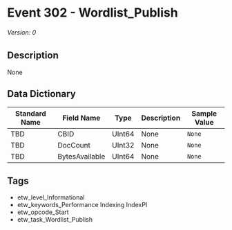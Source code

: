 # Event 302 - Wordlist_Publish
###### Version: 0

## Description
None

## Data Dictionary
|Standard Name|Field Name|Type|Description|Sample Value|
|---|---|---|---|---|
|TBD|CBID|UInt64|None|`None`|
|TBD|DocCount|UInt32|None|`None`|
|TBD|BytesAvailable|UInt64|None|`None`|

## Tags
* etw_level_Informational
* etw_keywords_Performance Indexing IndexPI
* etw_opcode_Start
* etw_task_Wordlist_Publish